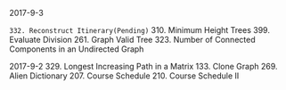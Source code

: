 2017-9-3

`
332. Reconstruct Itinerary(Pending)
`
310. Minimum Height Trees
399. Evaluate Division
261. Graph Valid Tree
323. Number of Connected Components in an Undirected Graph


2017-9-2
329. Longest Increasing Path in a Matrix
133. Clone Graph
269. Alien Dictionary
207. Course Schedule
210. Course Schedule II